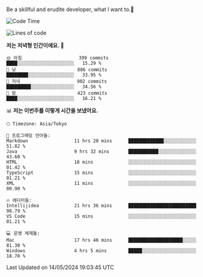 Be a skillful and erudite developer, what I want to.👶

<!--START_SECTION:waka-->
![Code Time](http://img.shields.io/badge/Code%20Time-801%20hrs%2048%20mins-blue)

![Lines of code](https://img.shields.io/badge/%EC%A0%80%EB%8A%94%20%EC%97%AC%ED%83%9C%EA%B9%8C%EC%A7%80%20-1.7%20million%20%EC%A4%84%EC%9D%98%20%EC%BD%94%EB%93%9C%EB%A5%BC%20%EC%9E%91%EC%84%B1%ED%96%88%EC%96%B4%EC%9A%94.-blue)

**저는 저녁형 인간이에요. 🦉** 

```text
🌞 아침                     399 commits         ████░░░░░░░░░░░░░░░░░░░░░   15.29 % 
🌆 낮　                     886 commits         ████████░░░░░░░░░░░░░░░░░   33.95 % 
🌃 저녁                     902 commits         █████████░░░░░░░░░░░░░░░░   34.56 % 
🌙 밤　                     423 commits         ████░░░░░░░░░░░░░░░░░░░░░   16.21 % 
```


📊 **저는 이번주를 이렇게 시간을 보냈어요.** 

```text
🕑︎ Timezone: Asia/Tokyo

💬 프로그래밍 언어들: 
Markdown                 11 hrs 20 mins      █████████████░░░░░░░░░░░░   51.82 % 
Java                     9 hrs 32 mins       ███████████░░░░░░░░░░░░░░   43.60 % 
HTML                     18 mins             ░░░░░░░░░░░░░░░░░░░░░░░░░   01.42 % 
TypeScript               15 mins             ░░░░░░░░░░░░░░░░░░░░░░░░░   01.21 % 
XML                      11 mins             ░░░░░░░░░░░░░░░░░░░░░░░░░   00.90 % 

🔥 에디터들: 
Intellijidea             21 hrs 36 mins      █████████████████████████   98.79 % 
VS Code                  15 mins             ░░░░░░░░░░░░░░░░░░░░░░░░░   01.21 % 

💻 운영 체제들: 
Mac                      17 hrs 46 mins      ████████████████████░░░░░   81.30 % 
Windows                  4 hrs 5 mins        █████░░░░░░░░░░░░░░░░░░░░   18.70 % 
```


 Last Updated on 14/05/2024 19:03:45 UTC
<!--END_SECTION:waka-->
